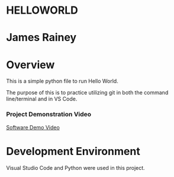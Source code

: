 # HELLOWORLD
# James Rainey
# Overview

This is a simple python file to run Hello World. 

The purpose of this is to practice utilizing git in both the command line/terminal and in VS Code. 

### Project Demonstration Video
[Software Demo Video](https://youtu.be/yzRokwkaOYQ)

# Development Environment

Visual Studio Code and Python were used in this project. 
